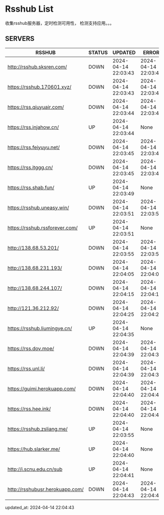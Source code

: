 # Rsshub List

收集rsshub服务器，定时检测可用性， 检测支持应用。。。


## SERVERS

|  RSSHUB   | STATUS  | UPDATED  | ERROR  | TWITTER |  
|  ----  | ----  | ----  | ----  | ---- |  
| http://rsshub.sksren.com/ | DOWN | 2024-04-14 22:03:43 | 2024-04-14 22:03:43 |  
| https://rsshub.170601.xyz/ | DOWN | 2024-04-14 22:03:43 | 2024-04-14 22:03:43 |  
| https://rss.qiuyuair.com/ | DOWN | 2024-04-14 22:03:44 | 2024-04-14 22:03:44 |  
| https://rss.injahow.cn/ | UP | 2024-04-14 22:03:44 | None ||  
| https://rss.feiyuyu.net/ | DOWN | 2024-04-14 22:03:45 | 2024-04-14 22:03:45 |  
| https://rss.itggg.cn/ | DOWN | 2024-04-14 22:03:45 | 2024-04-14 22:03:45 |  
| https://rss.shab.fun/ | UP | 2024-04-14 22:03:49 | None ||  
| https://rsshub.uneasy.win/ | DOWN | 2024-04-14 22:03:51 | 2024-04-14 22:03:51 |  
| https://rsshub.rssforever.com/ | UP | 2024-04-14 22:03:51 | None ||  
| http://138.68.53.201/ | DOWN | 2024-04-14 22:03:55 | 2024-04-14 22:03:55 |  
| http://138.68.231.193/ | DOWN | 2024-04-14 22:04:05 | 2024-04-14 22:04:05 |  
| http://138.68.244.107/ | DOWN | 2024-04-14 22:04:15 | 2024-04-14 22:04:15 |  
| http://121.36.212.92/ | DOWN | 2024-04-14 22:04:25 | 2024-04-14 22:04:25 |  
| https://rsshub.liumingye.cn/ | UP | 2024-04-14 22:04:35 | None ||  
| https://rss.dov.moe/ | DOWN | 2024-04-14 22:04:39 | 2024-04-14 22:04:39 |  
| https://rss.unl.li/ | DOWN | 2024-04-14 22:04:39 | 2024-04-14 22:04:39 |  
| https://guimi.herokuapp.com/ | DOWN | 2024-04-14 22:04:40 | 2024-04-14 22:04:40 |  
| https://rss.hee.ink/ | DOWN | 2024-04-14 22:04:40 | 2024-04-14 22:04:40 |  
| https://rsshub.zsliang.me/ | UP | 2024-04-14 22:03:55 | None |OK|  
| https://hub.slarker.me/ | UP | 2024-04-14 22:04:40 | None ||  
| http://i.scnu.edu.cn/sub | UP | 2024-04-14 22:04:41 | None ||  
| http://rsshubusr.herokuapp.com/ | DOWN | 2024-04-14 22:04:43 | 2024-04-14 22:04:43 |  
  

updated_at: 2024-04-14 22:04:43  

